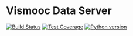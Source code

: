 # Vismooc Data Server
[![Build Status](https://travis-ci.org/HKUST-VISLab/vismooc-data-server.svg?branch=master)](https://travis-ci.org/HKUST-VISLab/vismooc-data-server) 
[![Test Coverage](https://codeclimate.com/repos/592ab22319c972027a002465/badges/4036d9d8942155cedb5d/coverage.svg)](https://codeclimate.com/repos/592ab22319c972027a002465/coverage) 
[![Python version](https://img.shields.io/badge/python-3.5-blue.svg)](http://vis.cse.ust.hk/)
